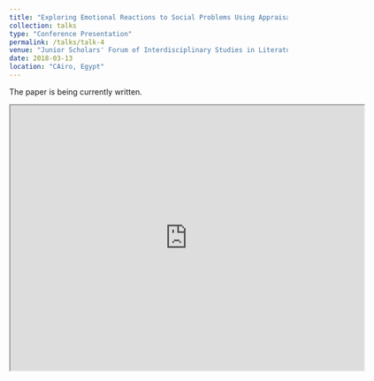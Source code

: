 ```yaml
---
title: "Exploring Emotional Reactions to Social Problems Using Appraisal Theory: The Case of Egyptian Facebookers"
collection: talks
type: "Conference Presentation"
permalink: /talks/talk-4
venue: "Junior Scholars' Forum of Interdisciplinary Studies in Literature, Linguistics and Translation"
date: 2018-03-13
location: "CAiro, Egypt"
---
```


The paper is being currently written. 

<iframe src="https://drive.google.com/file/d/1UtZg56eUUklcrIjaenqPEQ9O7PJv_Qz-/preview" width="640" height="480"></iframe>
